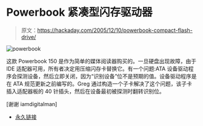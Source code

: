 # Powerbook 紧凑型闪存驱动器

> 原文：<https://hackaday.com/2005/12/10/powerbook-compact-flash-drive/>

![powerbook](img/e87aed5f03469cc4bb017979cbd2d74b.png)

这款 Powerbook 150 是作为简单的媒体阅读器购买的。一旦硬盘出现故障，由于 IDE 适配器可用，所有者决定用压缩闪存卡替换它。有一个问题:ATA 设备驱动程序会探测设备，然后立即关闭，因为“识别设备”位不是预期的值。设备驱动程序是在 ATA 规范更新之前编写的。Greg 通过构造一个子卡解决了这个问题，该子卡插入适配器板的 40 针插头，然后在设备最初被探测时翻转识别位。

[谢谢 iamdigitalman]

*   [永久链接](http://www.cosc.canterbury.ac.nz/~greg/hardware/pb150/PB150_and_CompactFlash.html)